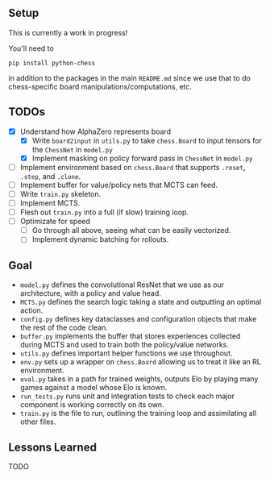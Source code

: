 ## Setup

This is currently a work in progress! 

You'll need to 

`pip install python-chess` 

in addition to the packages in the main `README.md` since we use that to do 
chess-specific board manipulations/computations, etc.

## TODOs

- [x] Understand how AlphaZero represents board
    - [x] Write `board2input` in `utils.py` to take `chess.Board` to input tensors for the `ChessNet` in `model.py` 
    - [x] Implement masking on policy forward pass in `ChessNet` in `model.py` 
- [ ] Implement environment based on `chess.Board` that supports `.reset`, `.step`, and `.clone`. 
- [ ] Implement buffer for value/policy nets that MCTS can feed. 
- [ ] Write `train.py` skeleton. 
- [ ] Implement MCTS. 
- [ ] Flesh out `train.py` into a full (if slow) training loop. 
- [ ] Optimizate for speed 
    - [ ] Go through all above, seeing what can be easily vectorized. 
    - [ ] Implement dynamic batching for rollouts. 

## Goal

- `model.py` defines the convolutional ResNet that we use as our architecture, with a policy and value head. 
- `MCTS.py` defines the search logic taking a state and outputting an optimal action. 
- `config.py` defines key dataclasses and configuration objects that make the rest of the code clean. 
- `buffer.py` implements the buffer that stores experiences collected during MCTS and used to train both the policy/value networks. 
- `utils.py` defines important helper functions we use throughout. 
- `env.py` sets up a wrapper on `chess.Board` allowing us to treat it like an RL environment. 
- `eval.py` takes in a path for trained weights, outputs Elo by playing many games against a model whose Elo is known.
- `run_tests.py` runs unit and integration tests to check each major component is working correctly on its own. 
- `train.py` is the file to run, outlining the training loop and assimilating all other files.  

## Lessons Learned 

TODO 